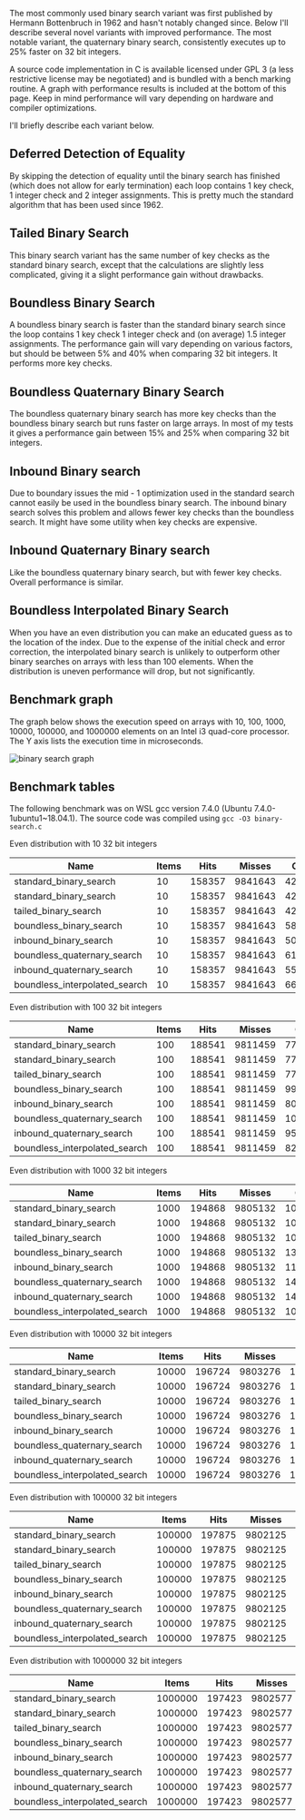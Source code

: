 The most commonly used binary search variant was first published by Hermann Bottenbruch in 1962 and hasn't notably changed since. Below I'll describe several novel variants with improved performance. The most notable variant, the quaternary binary search, consistently executes up to 25% faster on 32 bit integers.

A source code implementation in C is available licensed under GPL 3 (a less restrictive license may be negotiated) and is bundled with a bench marking routine. A graph with performance results is included at the bottom of this page. Keep in mind performance will vary depending on hardware and compiler optimizations.

I'll briefly describe each variant below.

Deferred Detection of Equality
------------------------------

By skipping the detection of equality until the binary search has finished (which does not allow for early termination) each loop contains 1 key check, 1 integer check and 2 integer assignments. This is pretty much the standard algorithm that has been used since 1962.

Tailed Binary Search
--------------------

This binary search variant has the same number of key checks as the standard binary search, except that the calculations are slightly less complicated, giving it a slight performance gain without drawbacks.

Boundless Binary Search
-----------------------

A boundless binary search is faster than the standard binary search since the loop contains 1 key check 1 integer check and (on average) 1.5 integer assignments. The performance gain will vary depending on various factors, but should be between 5% and 40% when comparing 32 bit integers. It performs more key checks.

Boundless Quaternary Binary Search
----------------------------------

The boundless quaternary binary search has more key checks than the boundless binary search but runs faster on large arrays. In most of my tests it gives a performance gain between 15% and 25% when comparing 32 bit integers.

Inbound Binary search
---------------------

Due to boundary issues the mid - 1 optimization used in the standard search cannot easily be used in the boundless binary search. The inbound binary search solves this problem and allows fewer key checks than the boundless search. It might have some utility when key checks are expensive.

Inbound Quaternary Binary search
--------------------------------
Like the boundless quaternary binary search, but with fewer key checks. Overall performance is similar.

Boundless Interpolated Binary Search
------------------------------------

When you have an even distribution you can make an educated guess as to the location of the index. Due to the expense of the initial check and error correction, the interpolated binary search is unlikely to outperform other binary searches on arrays with less than 100 elements. When the distribution is uneven performance will drop, but not significantly.

Benchmark graph
---------------
The graph below shows the execution speed on arrays with 10, 100, 1000, 10000, 100000, and 1000000 elements on an Intel i3 quad-core processor. The Y axis lists the execution time in microseconds.

![binary search graph](https://github.com/scandum/binary_search/blob/master/binary_search.png)

Benchmark tables
----------------
The following benchmark was on WSL gcc version 7.4.0 (Ubuntu 7.4.0-1ubuntu1~18.04.1). The source code was compiled using `gcc -O3 binary-search.c`

Even distribution with 10 32 bit integers

|                           Name |      Items |       Hits |     Misses |     Checks |       Time |
|                     ---------- | ---------- | ---------- | ---------- | ---------- | ---------- |
|         standard_binary_search |         10 |     158357 |    9841643 |   42991533 |   0.000284 |
|         standard_binary_search |         10 |     158357 |    9841643 |   42991533 |   0.000283 |
|           tailed_binary_search |         10 |     158357 |    9841643 |   42991533 |   0.000276 |
|        boundless_binary_search |         10 |     158357 |    9841643 |   58195179 |   0.000249 |
|          inbound_binary_search |         10 |     158357 |    9841643 |   50000000 |   0.000282 |
|    boundless_quaternary_search |         10 |     158357 |    9841643 |   61762418 |   0.000265 |
|      inbound_quaternary_search |         10 |     158357 |    9841643 |   55400810 |   0.000271 |
|  boundless_interpolated_search |         10 |     158357 |    9841643 |   66699093 |   0.000271 |

Even distribution with 100 32 bit integers

|                           Name |      Items |       Hits |     Misses |     Checks |       Time |
|                     ---------- | ---------- | ---------- | ---------- | ---------- | ---------- |
|         standard_binary_search |        100 |     188541 |    9811459 |   77168228 |   0.000492 |
|         standard_binary_search |        100 |     188541 |    9811459 |   77168228 |   0.000491 |
|           tailed_binary_search |        100 |     188541 |    9811459 |   77168228 |   0.000451 |
|        boundless_binary_search |        100 |     188541 |    9811459 |   99635413 |   0.000330 |
|          inbound_binary_search |        100 |     188541 |    9811459 |   80000000 |   0.000429 |
|    boundless_quaternary_search |        100 |     188541 |    9811459 |  109846685 |   0.000383 |
|      inbound_quaternary_search |        100 |     188541 |    9811459 |   95228258 |   0.000384 |
|  boundless_interpolated_search |        100 |     188541 |    9811459 |   82681266 |   0.000310 |

Even distribution with 1000 32 bit integers

|                           Name |      Items |       Hits |     Misses |     Checks |       Time |
|                     ---------- | ---------- | ---------- | ---------- | ---------- | ---------- |
|         standard_binary_search |       1000 |     194868 |    9805132 |  109697960 |   0.000729 |
|         standard_binary_search |       1000 |     194868 |    9805132 |  109697960 |   0.000728 |
|           tailed_binary_search |       1000 |     194868 |    9805132 |  109697960 |   0.000638 |
|        boundless_binary_search |       1000 |     194868 |    9805132 |  136000769 |   0.000438 |
|          inbound_binary_search |       1000 |     194868 |    9805132 |  110000000 |   0.000592 |
|    boundless_quaternary_search |       1000 |     194868 |    9805132 |  149498206 |   0.000498 |
|      inbound_quaternary_search |       1000 |     194868 |    9805132 |  143213946 |   0.000477 |
|  boundless_interpolated_search |       1000 |     194868 |    9805132 |  101245246 |   0.000348 |

Even distribution with 10000 32 bit integers

|                           Name |      Items |       Hits |     Misses |     Checks |       Time |
|                     ---------- | ---------- | ---------- | ---------- | ---------- | ---------- |
|         standard_binary_search |      10000 |     196724 |    9803276 |  143596482 |   0.000950 |
|         standard_binary_search |      10000 |     196724 |    9803276 |  143596482 |   0.000950 |
|           tailed_binary_search |      10000 |     196724 |    9803276 |  143596482 |   0.000873 |
|        boundless_binary_search |      10000 |     196724 |    9803276 |  168770687 |   0.000480 |
|          inbound_binary_search |      10000 |     196724 |    9803276 |  150000000 |   0.000793 |
|    boundless_quaternary_search |      10000 |     196724 |    9803276 |  186344773 |   0.000628 |
|      inbound_quaternary_search |      10000 |     196724 |    9803276 |  175777209 |   0.000607 |
|  boundless_interpolated_search |      10000 |     196724 |    9803276 |  116021998 |   0.000414 |

Even distribution with 100000 32 bit integers

|                           Name |      Items |       Hits |     Misses |     Checks |       Time |
|                     ---------- | ---------- | ---------- | ---------- | ---------- | ---------- |
|         standard_binary_search |     100000 |     197875 |    9802125 |  176901757 |   0.001243 |
|         standard_binary_search |     100000 |     197875 |    9802125 |  176901757 |   0.001243 |
|           tailed_binary_search |     100000 |     197875 |    9802125 |  176901757 |   0.001139 |
|        boundless_binary_search |     100000 |     197875 |    9802125 |  200406343 |   0.000710 |
|          inbound_binary_search |     100000 |     197875 |    9802125 |  180000000 |   0.001044 |
|    boundless_quaternary_search |     100000 |     197875 |    9802125 |  223608878 |   0.000862 |
|      inbound_quaternary_search |     100000 |     197875 |    9802125 |  208351360 |   0.000854 |
|  boundless_interpolated_search |     100000 |     197875 |    9802125 |  146245804 |   0.000515 |

Even distribution with 1000000 32 bit integers

|                           Name |      Items |       Hits |     Misses |     Checks |       Time |
|                     ---------- | ---------- | ---------- | ---------- | ---------- | ---------- |
|         standard_binary_search |    1000000 |     197423 |    9802577 |  209516052 |   0.001728 |
|         standard_binary_search |    1000000 |     197423 |    9802577 |  209516052 |   0.001728 |
|           tailed_binary_search |    1000000 |     197423 |    9802577 |  209516052 |   0.001609 |
|        boundless_binary_search |    1000000 |     197423 |    9802577 |  235273893 |   0.001343 |
|          inbound_binary_search |    1000000 |     197423 |    9802577 |  210000000 |   0.001509 |
|    boundless_quaternary_search |    1000000 |     197423 |    9802577 |  261110371 |   0.001314 |
|      inbound_quaternary_search |    1000000 |     197423 |    9802577 |  254735155 |   0.001276 |
|  boundless_interpolated_search |    1000000 |     197423 |    9802577 |  158754364 |   0.000707 |
